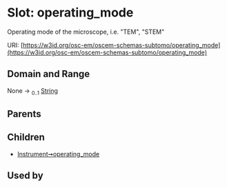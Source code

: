 
# Slot: operating_mode

Operating mode of the microscope, i.e. "TEM", "STEM"

URI: [https://w3id.org/osc-em/oscem-schemas-subtomo/operating_mode](https://w3id.org/osc-em/oscem-schemas-subtomo/operating_mode)


## Domain and Range

None &#8594;  <sub>0..1</sub> [String](types/String.md)

## Parents


## Children

 *  [Instrument➞operating_mode](Instrument_operating_mode.md)

## Used by

